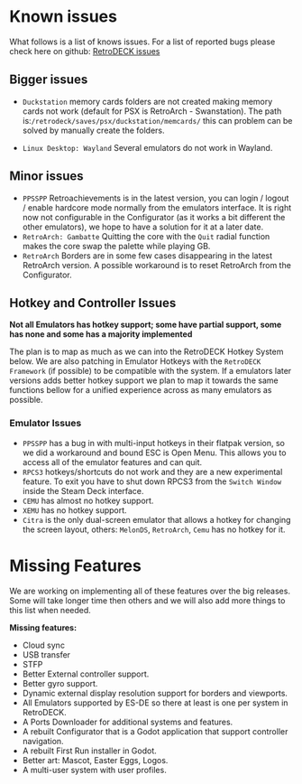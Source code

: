 # Known issues
What follows is a list of knows issues.
For a list of reported bugs please check here on github: [RetroDECK issues](https://github.com/XargonWan/RetroDECK/issues/)

## Bigger issues
- `Duckstation` memory cards folders are not created  making memory cards not work (default for PSX is RetroArch - Swanstation). The path is:`/retrodeck/saves/psx/duckstation/memcards/` this can problem can be solved by manually create the folders.

- `Linux Desktop: Wayland` Several emulators do not work in Wayland.

## Minor issues
- `PPSSPP` Retroachievements is in the latest version, you can login / logout / enable hardcore mode normally from the emulators interface. It is right now not configurable in the Configurator (as it works a bit different the other emulators), we hope to have a solution for it at a later date.
- `RetroArch: Gambatte` Quitting the core with the `Quit` radial function makes the core swap the palette while playing GB.
- `RetroArch` Borders are in some few cases disappearing in the latest RetroArch version. A possible workaround is to reset RetroArch from the Configurator.

## Hotkey and Controller Issues

**Not all Emulators has hotkey support; some have partial support, some has none and some has a majority implemented**

The plan is to map as much as we can into the RetroDECK Hotkey System below. We are also patching in Emulator Hotkeys with the `RetroDECK Framework` (if possible) to be compatible with the system. If a emulators later versions adds better hotkey support we plan to map it towards the same functions bellow for a unified experience across as many emulators as possible.

### Emulator Issues
* `PPSSPP` has a bug in with multi-input hotkeys in their flatpak version, so we did a workaround and bound ESC is Open Menu. This allows you to access all of the emulator features and can quit.
* `RPCS3` hotkeys/shortcuts do not work and they are a new experimental feature. To exit you have to shut down RPCS3 from the `Switch Window` inside the Steam Deck interface.
* `CEMU` has almost no hotkey support.
* `XEMU` has no hotkey support.
* `Citra` is the only dual-screen emulator that allows a hotkey for changing the screen layout, others: `MelonDS`, `RetroArch`, `Cemu` has no hotkey for it.

# Missing Features
We are working on implementing all of these features over the big releases. Some will take longer time then others and we will also add more things to this list when needed.

**Missing features:**

* Cloud sync
* USB transfer
* STFP
* Better External controller support.
* Better gyro support.
* Dynamic external display resolution support for borders and viewports.
* All Emulators supported by ES-DE so there at least is one per system in RetroDECK.
* A Ports Downloader for additional systems and features.
* A rebuilt Configurator that is a Godot application that support controller navigation.
* A rebuilt First Run installer in Godot.
* Better art: Mascot, Easter Eggs, Logos.
* A multi-user system with user profiles.



